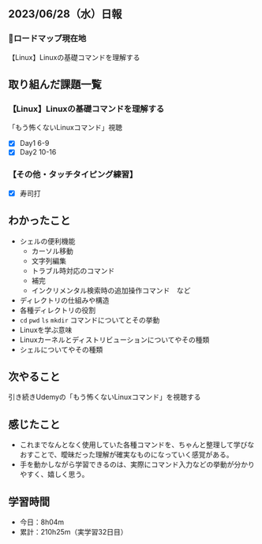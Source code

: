 ## 2023/06/28（水）日報
### :round_pushpin:ロードマップ現在地
【Linux】Linuxの基礎コマンドを理解する
## 取り組んだ課題一覧
### 【Linux】Linuxの基礎コマンドを理解する
「もう怖くないLinuxコマンド」視聴
- [x] Day1 6-9
- [x] Day2 10-16
### 【その他・タッチタイピング練習】
- [x] 寿司打
## わかったこと
- シェルの便利機能
  - カーソル移動
  - 文字列編集
  - トラブル時対応のコマンド
  - 補完
  - インクリメンタル検索時の追加操作コマンド　など
- ディレクトリの仕組みや構造
- 各種ディレクトリの役割
- `cd` `pwd` `ls` `mkdir` コマンドについてとその挙動
- Linuxを学ぶ意味
- Linuxカーネルとディストリビューションについてやその種類
- シェルについてやその種類
## 次やること
引き続きUdemyの「もう怖くないLinuxコマンド」を視聴する
## 感じたこと
- これまでなんとなく使用していた各種コマンドを、ちゃんと整理して学びなおすことで、曖昧だった理解が確実なものになっていく感覚がある。
- 手を動かしながら学習できるのは、実際にコマンド入力などの挙動が分かりやすく、嬉しく思う。
## 学習時間
- 今日：8h04m
- 累計：210h25m（実学習32日目）
